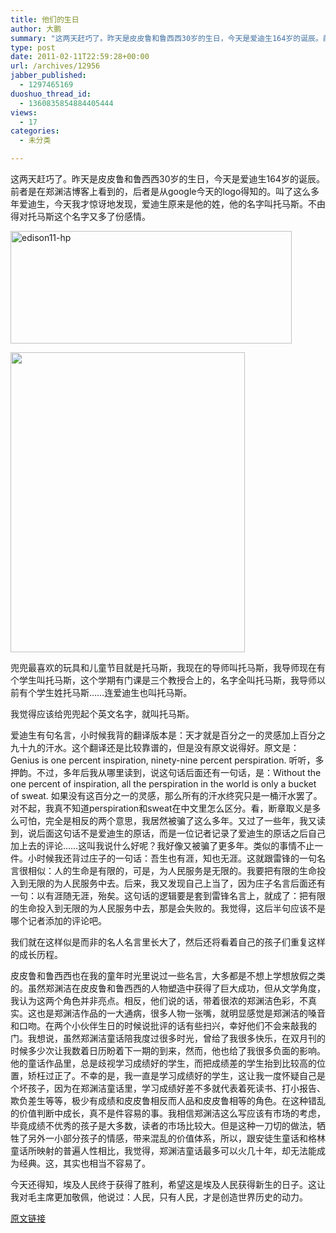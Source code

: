 ```yaml
---
title: 他们的生日
author: 大鹏
summary: "这两天赶巧了。昨天是皮皮鲁和鲁西西30岁的生日，今天是爱迪生164岁的诞辰。前者是在郑渊洁博客上看到的，后者是从google今天的logo得知的。叫了这么多年爱迪生，今天我才惊讶地发现，爱迪生原来是他的姓，他的名字叫托马斯。不由得对托马斯这个名字又多了份感情。"
type: post
date: 2011-02-11T22:59:28+00:00
url: /archives/12956
jabber_published:
  - 1297465169
duoshuo_thread_id:
  - 1360835854884405444
views:
  - 17
categories:
  - 未分类

---
```

这两天赶巧了。昨天是皮皮鲁和鲁西西30岁的生日，今天是爱迪生164岁的诞辰。前者是在郑渊洁博客上看到的，后者是从google今天的logo得知的。叫了这么多年爱迪生，今天我才惊讶地发现，爱迪生原来是他的姓，他的名字叫托马斯。不由得对托马斯这个名字又多了份感情。

[<img style="display:inline;" title="edison11-hp" alt="edison11-hp" src="http://pengzhaoblog.files.wordpress.com/2011/02/edison11hp_thumb.gif" width="450" height="180" />][1] 

 <img src="http://upload.wikimedia.org/wikipedia/commons/9/9d/Thomas_Edison2.jpg" width="375" height="480" />

兜兜最喜欢的玩具和儿童节目就是托马斯，我现在的导师叫托马斯，我导师现在有个学生叫托马斯，这个学期有门课是三个教授合上的，名字全叫托马斯，我导师以前有个学生姓托马斯……连爱迪生也叫托马斯。

我觉得应该给兜兜起个英文名字，就叫托马斯。

爱迪生有句名言，小时候我背的翻译版本是：天才就是百分之一的灵感加上百分之九十九的汗水。这个翻译还是比较靠谱的，但是没有原文说得好。原文是：Genius is one percent inspiration, ninety-nine percent perspiration. 听听，多押韵。不过，多年后我从哪里读到，说这句话后面还有一句话，是：Without the one percent of inspiration, all the perspiration in the world is only a bucket of sweat. 如果没有这百分之一的灵感，那么所有的汗水终究只是一桶汗水罢了。对不起，我真不知道perspiration和sweat在中文里怎么区分。看，断章取义是多么可怕，完全是相反的两个意思，我居然被骗了这么多年。又过了一些年，我又读到，说后面这句话不是爱迪生的原话，而是一位记者记录了爱迪生的原话之后自己加上去的评论……这叫我说什么好呢？我好像又被骗了更多年。类似的事情不止一件。小时候我还背过庄子的一句话：吾生也有涯，知也无涯。这就跟雷锋的一句名言很相似：人的生命是有限的，可是，为人民服务是无限的。我要把有限的生命投入到无限的为人民服务中去。后来，我又发现自己上当了，因为庄子名言后面还有一句：以有涯随无涯，殆矣。这句话的逻辑要是套到雷锋名言上，就成了：把有限的生命投入到无限的为人民服务中去，那是会失败的。我觉得，这后半句应该不是哪个记者添加的评论吧。

我们就在这样似是而非的名人名言里长大了，然后还将看着自己的孩子们重复这样的成长历程。

皮皮鲁和鲁西西也在我的童年时光里说过一些名言，大多都是不想上学想放假之类的。虽然郑渊洁在皮皮鲁和鲁西西的人物塑造中获得了巨大成功，但从文学角度，我认为这两个角色并非亮点。相反，他们说的话，带着很浓的郑渊洁色彩，不真实。这也是郑渊洁作品的一大通病，很多人物一张嘴，就明显感觉是郑渊洁的嗓音和口吻。在两个小伙伴生日的时候说批评的话有些扫兴，幸好他们不会来敲我的门。我想说，虽然郑渊洁童话陪我度过很多时光，曾给了我很多快乐，在双月刊的时候多少次让我数着日历盼着下一期的到来，然而，他也给了我很多负面的影响。他的童话作品里，总是歧视学习成绩好的学生，而把成绩差的学生抬到比较高的位置，矫枉过正了。不幸的是，我一直是学习成绩好的学生，这让我一度怀疑自己是个坏孩子，因为在郑渊洁童话里，学习成绩好差不多就代表着死读书、打小报告、欺负差生等等，极少有成绩和皮皮鲁相反而人品和皮皮鲁相等的角色。在这种错乱的价值判断中成长，真不是件容易的事。我相信郑渊洁这么写应该有市场的考虑，毕竟成绩不优秀的孩子是大多数，读者的市场比较大。但是这种一刀切的做法，牺牲了另外一小部分孩子的情感，带来混乱的价值体系，所以，跟安徒生童话和格林童话所映射的普遍人性相比，我觉得，郑渊洁童话最多可以火几十年，却无法能成为经典。这，其实也相当不容易了。

今天还得知，埃及人民终于获得了胜利，希望这是埃及人民获得新生的日子。这让我对毛主席更加敬佩，他说过：人民，只有人民，才是创造世界历史的动力。

 [1]: http://pengzhaoblog.files.wordpress.com/2011/02/edison11hp.gif

[原文链接](http://dapengde.com/archives/12956)

